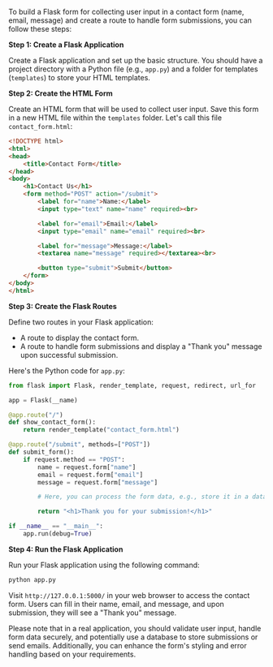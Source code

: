 To build a Flask form for collecting user input in a contact form (name, email, message) and create a route to handle form submissions, you can follow these steps:

**Step 1: Create a Flask Application**

Create a Flask application and set up the basic structure. You should have a project directory with a Python file (e.g., `app.py`) and a folder for templates (`templates`) to store your HTML templates.

**Step 2: Create the HTML Form**

Create an HTML form that will be used to collect user input. Save this form in a new HTML file within the `templates` folder. Let's call this file `contact_form.html`:

```html
<!DOCTYPE html>
<html>
<head>
    <title>Contact Form</title>
</head>
<body>
    <h1>Contact Us</h1>
    <form method="POST" action="/submit">
        <label for="name">Name:</label>
        <input type="text" name="name" required><br>

        <label for="email">Email:</label>
        <input type="email" name="email" required><br>

        <label for="message">Message:</label>
        <textarea name="message" required></textarea><br>

        <button type="submit">Submit</button>
    </form>
</body>
</html>
```

**Step 3: Create the Flask Routes**

Define two routes in your Flask application:

- A route to display the contact form.
- A route to handle form submissions and display a "Thank you" message upon successful submission.

Here's the Python code for `app.py`:

```python
from flask import Flask, render_template, request, redirect, url_for

app = Flask(__name)

@app.route("/")
def show_contact_form():
    return render_template("contact_form.html")

@app.route("/submit", methods=["POST"])
def submit_form():
    if request.method == "POST":
        name = request.form["name"]
        email = request.form["email"]
        message = request.form["message"]

        # Here, you can process the form data, e.g., store it in a database, send an email, etc.

        return "<h1>Thank you for your submission!</h1>"

if __name__ == "__main__":
    app.run(debug=True)
```

**Step 4: Run the Flask Application**

Run your Flask application using the following command:

```bash
python app.py
```

Visit `http://127.0.0.1:5000/` in your web browser to access the contact form. Users can fill in their name, email, and message, and upon submission, they will see a "Thank you" message.

Please note that in a real application, you should validate user input, handle form data securely, and potentially use a database to store submissions or send emails. Additionally, you can enhance the form's styling and error handling based on your requirements.
